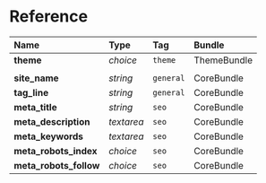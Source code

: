 # Reference

| Name | Type | Tag | Bundle |
| :--- | :--- | :--- | :--- |
| **theme** | _choice_ | `theme` | ThemeBundle |
|  |  |  |  |
| **site\_name** | _string_ | `general` | CoreBundle |
| **tag\_line** | _string_ | `general` | CoreBundle |
| **meta\_title** | _string_ | `seo` | CoreBundle |
| **meta\_description** | _textarea_ | `seo` | CoreBundle |
| **meta\_keywords** | _textarea_ | `seo` | CoreBundle |
| **meta\_robots\_index** | _choice_ | `seo` | CoreBundle |
| **meta\_robots\_follow** | _choice_ | `seo` | CoreBundle |



